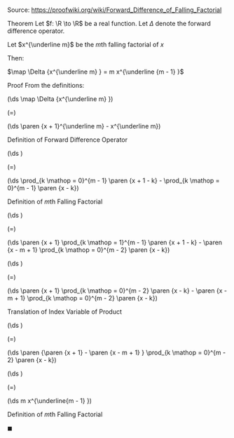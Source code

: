 # 

Source: https://proofwiki.org/wiki/Forward_Difference_of_Falling_Factorial

Theorem
Let $f: \R \to \R$ be a real function.
Let $\Delta$ denote the forward difference operator.

Let $x^{\underline m}$ be the $m$th falling factorial of $x$

Then:

$\map \Delta {x^{\underline m} } = m x^{\underline {m - 1} }$


Proof
From the definitions:














\(\ds \map \Delta {x^{\underline m} }\)

\(=\)







\(\ds \paren {x + 1}^{\underline m} - x^{\underline m}\)





Definition of Forward Difference Operator














\(\ds \)

\(=\)







\(\ds \prod_{k \mathop = 0}^{m - 1} \paren {x + 1 - k} - \prod_{k \mathop = 0}^{m - 1} \paren {x - k}\)





Definition of $m$th Falling Factorial














\(\ds \)

\(=\)







\(\ds \paren {x + 1} \prod_{k \mathop = 1}^{m - 1} \paren {x + 1 - k} - \paren {x - m + 1} \prod_{k \mathop = 0}^{m - 2} \paren {x - k}\)




















\(\ds \)

\(=\)







\(\ds \paren {x + 1} \prod_{k \mathop = 0}^{m - 2} \paren {x - k} - \paren {x - m + 1} \prod_{k \mathop = 0}^{m - 2} \paren {x - k}\)





Translation of Index Variable of Product














\(\ds \)

\(=\)







\(\ds \paren {\paren {x + 1} - \paren {x - m + 1} } \prod_{k \mathop = 0}^{m - 2} \paren {x - k}\)




















\(\ds \)

\(=\)







\(\ds m x^{\underline{m - 1} }\)





Definition of $m$th Falling Factorial



$\blacksquare$





